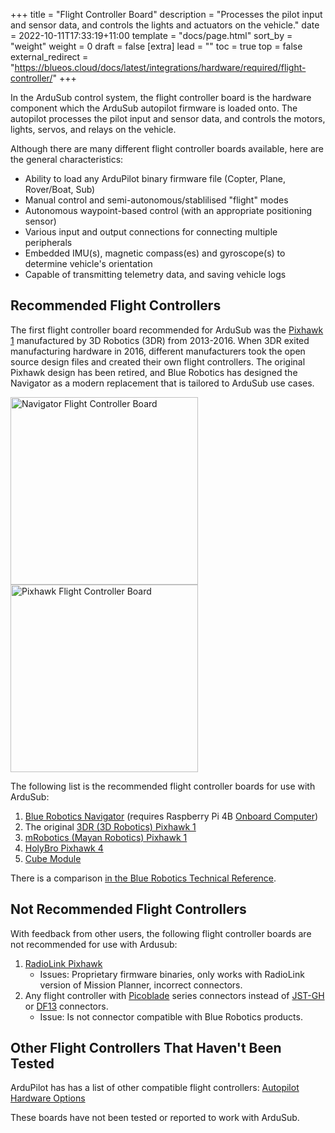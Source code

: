+++
title = "Flight Controller Board"
description = "Processes the pilot input and sensor data, and controls the lights and actuators on the vehicle."
date = 2022-10-11T17:33:19+11:00
template = "docs/page.html"
sort_by = "weight"
weight = 0
draft = false
[extra]
lead = ""
toc = true
top = false
external_redirect = "https://blueos.cloud/docs/latest/integrations/hardware/required/flight-controller/"
+++

In the ArduSub control system, the flight controller board is the hardware component which the ArduSub autopilot firmware is loaded onto. The autopilot processes the pilot input and sensor data, and controls the motors, lights, servos, and relays on the vehicle.

Although there are many different flight controller boards available, here are the general characteristics:
* Ability to load any ArduPilot binary firmware file (Copter, Plane, Rover/Boat, Sub)
* Manual control and semi-autonomous/stablilised "flight" modes
* Autonomous waypoint-based control (with an appropriate positioning sensor)
* Various input and output connections for connecting multiple peripherals
* Embedded IMU(s), magnetic compass(es) and gyroscope(s) to determine vehicle's orientation
* Capable of transmitting telemetry data, and saving vehicle logs

## Recommended Flight Controllers

The first flight controller board recommended for ArduSub was the [Pixhawk 1](https://docs.px4.io/v1.10/en/flight_controller/pixhawk.html) manufactured by 3D Robotics (3DR) from 2013-2016. When 3DR exited manufacturing hardware in 2016, different manufacturers took the open source design files and created their own flight controllers. The original Pixhawk design has been retired, and Blue Robotics has designed the Navigator as a modern replacement that is tailored to ArduSub use cases.

<img src="navigator.png" alt="Navigator Flight Controller Board" width=300> <img src="pixhawk.png" alt="Pixhawk Flight Controller Board" width=300>

The following list is the recommended flight controller boards for use with ArduSub:
1. [Blue Robotics Navigator](https://bluerobotics.com/store/comm-control-power/control/navigator/) (requires Raspberry Pi 4B [Onboard Computer](../onboard-computer/))
1. The original [3DR (3D Robotics) Pixhawk 1](https://docs.px4.io/v1.10/en/flight_controller/pixhawk.html)
1. [mRobotics (Mayan Robotics) Pixhawk 1](https://docs.px4.io/v1.10/en/flight_controller/mro_pixhawk.html)
1. [HolyBro Pixhawk 4](http://www.holybro.com/product/pixhawk-4/)
1. [Cube Module](https://docs.cubepilot.org/user-guides/autopilot/the-cube-module-overview)

There is a comparison [in the Blue Robotics Technical Reference](https://bluerobotics.com/learn/technical-reference#flight-controller-boards).

## Not Recommended Flight Controllers

With feedback from other users, the following flight controller boards are not recommended for use with Ardusub:

1. [RadioLink Pixhawk](https://www.foxtechfpv.com/pixhawk-autopilot-combo.html) 
    * Issues: Proprietary firmware binaries, only works with RadioLink version of Mission Planner, incorrect connectors.
1. Any flight controller with [Picoblade](https://www.molex.com/molex/products/family/picoblade) series connectors instead of [JST-GH](https://bluerobotics.com/learn/wl-connector-standard/#jst-gh-series) or [DF13](https://bluerobotics.com/learn/wl-connector-standard/#hirose-df13-series-not-recommended-for-new-designs) connectors.
    * Issue: Is not connector compatible with Blue Robotics products.

## Other Flight Controllers That Haven't Been Tested

ArduPilot has has a list of other compatible flight controllers: [Autopilot Hardware Options](https://ardupilot.org/copter/docs/common-autopilots.html)

These boards have not been tested or reported to work with ArduSub. 
